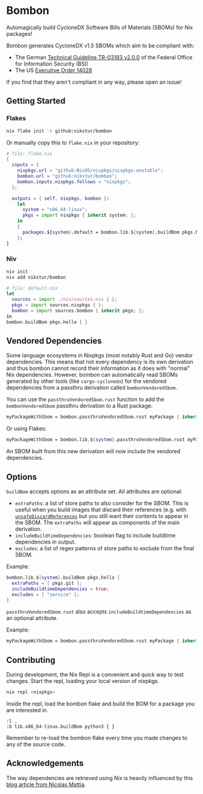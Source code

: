 # Bombon

Automagically build CycloneDX Software Bills of Materials (SBOMs) for Nix packages!

Bombon generates CycloneDX v1.5 SBOMs which aim to be compliant with:

- The German [Technical Guideline TR-03183 v2.0.0][] of the Federal Office for Information
  Security (BSI)
- The US [Executive Order 14028][]

If you find that they aren't compliant in any way, please open an issue!

[Technical Guideline TR-03183 v2.0.0]: https://www.bsi.bund.de/SharedDocs/Downloads/EN/BSI/Publications/TechGuidelines/TR03183/BSI-TR-03183-2-2_0_0.pdf?__blob=publicationFile&v=3
[Executive Order 14028]: https://www.nist.gov/itl/executive-order-14028-improving-nations-cybersecurity/software-security-supply-chains-software-1

## Getting Started

### Flakes

```sh
nix flake init -t github:nikstur/bombon
```

Or manually copy this to `flake.nix` in your repository:

```nix
# file: flake.nix
{
  inputs = {
    nixpkgs.url = "github:NixOS/nixpkgs/nixpkgs-unstable";
    bombon.url = "github:nikstur/bombon";
    bombon.inputs.nixpkgs.follows = "nixpkgs";
  };

  outputs = { self, nixpkgs, bombon }:
    let
      system = "x86_64-linux";
      pkgs = import nixpkgs { inherit system; };
    in
    {
      packages.${system}.default = bombon.lib.${system}.buildBom pkgs.hello { };
    };
}
```

### Niv

```sh
niv init
niv add nikstur/bombon
```

```nix
# file: default.nix
let
  sources = import ./nix/sources.nix { };
  pkgs = import sources.nixpkgs { };
  bombon = import sources.bombon { inherit pkgs; };
in
bombon.buildBom pkgs.hello { }
```

## Vendored Dependencies

Some language ecosystems in Nixpkgs (most notably Rust and Go) vendor
dependencies. This means that not every dependency is its own derivation and
thus bombon cannot record their information as it does with "normal" Nix
dependencies. However, bombon can automatically read SBOMs generated by other
tools (like `cargo-cyclonedx`) for the vendored dependencies from a passthru
derivation called `bombonVendoredSbom`.

You can use the `passthruVendoredSbom.rust` function to add the
`bombonVendoredSbom` passthru derivation to a Rust package:

```nix
myPackageWithSbom = bombon.passthruVendoredSbom.rust myPackage { inherit pkgs; };
```

Or using Flakes:

```nix
myPackageWithSbom = bombon.lib.${system}.passthruVendoredSbom.rust myPackage { inherit pkgs; };
```

An SBOM built from this new derivation will now include the vendored dependencies.

## Options

`buildBom` accepts options as an attribute set. All attributes are optional:

- `extraPaths`: a list of store paths to also consider for the SBOM. This is
  useful when you build images that discard their references (e.g. with
  [`unsafeDiscardReferences`](https://nixos.org/manual/nix/stable/language/advanced-attributes#adv-attr-unsafeDiscardReferences)
  but you still want their contents to appear in the SBOM. The `extraPaths`
  will appear as components of the main derivation.
- `includeBuildtimeDependencies`: boolean flag to include buildtime dependencies in output.
- `excludes`: a list of regex patterns of store paths to exclude from the final
  SBOM.

Example:

```nix
bombon.lib.${system}.buildBom pkgs.hello {
  extraPaths = [ pkgs.git ];
  includeBuildtimeDependencies = true;
  excludes = [ "service" ];
}
```

`passthruVendoredSbom.rust` also accepts `includeBuildtimeDependencies` as an optional attribute.

Example:

```nix
myPackageWithSbom = bombon.passthruVendoredSbom.rust myPackage { inherit pkgs; includeBuildtimeDependencies = true; };
```

## Contributing

During development, the Nix Repl is a convenient and quick way to test changes.
Start the repl, loading your local version of nixpkgs.

```sh
nix repl <nixpkgs>
```

Inside the repl, load the bombon flake and build the BOM for a package you
are interested in.

```nix-repl
:l .
:b lib.x86_64-linux.buildBom python3 { }
```

Remember to re-load the bombon flake every time you made changes to any of the
source code.

## Acknowledgements

The way dependencies are retrieved using Nix is heavily influenced by this
[blog article from Nicolas
Mattia](https://www.nmattia.com/posts/2019-10-08-runtime-dependencies.html).
